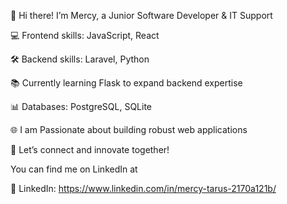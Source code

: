👋 Hi there! I’m Mercy, a Junior Software Developer & IT Support

💻 Frontend skills: JavaScript, React

🛠️ Backend skills: Laravel, Python

📚 Currently learning Flask to expand backend expertise

📊 Databases: PostgreSQL, SQLite

🌐 I am Passionate about building robust web applications

🚀 Let’s connect and innovate together!

You can find me on LinkedIn at

🔗 LinkedIn: https://www.linkedin.com/in/mercy-tarus-2170a121b/



